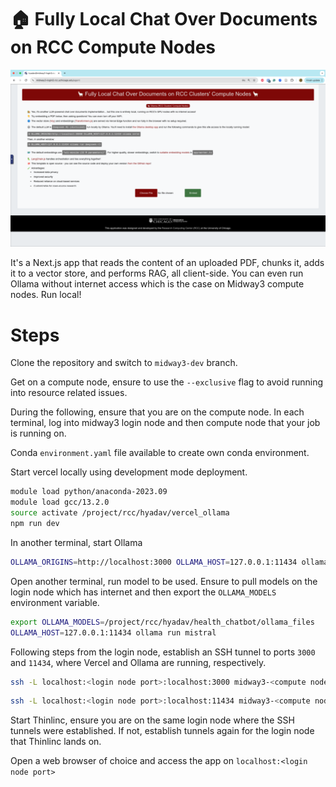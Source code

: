 # 🏠 Fully Local Chat Over Documents on RCC Compute Nodes

![](/public/images/midway3_frontpage.png)

It's a Next.js app that reads the content of an uploaded PDF, chunks it, adds it to a vector store, and
performs RAG, all client-side. You can even run Ollama without internet access which is the case on Midway3 compute nodes. Run local! 

# Steps

Clone the repository and switch to `midway3-dev` branch.

Get on a compute node, ensure to use the `--exclusive` flag to avoid running into resource related issues. 

During the following, ensure that you are on the compute node. In each terminal, log into midway3 login node and then compute node that your job is running on. 

Conda `environment.yaml` file available to create own conda environment.

Start vercel locally using development mode deployment.

```bash
module load python/anaconda-2023.09
module load gcc/13.2.0
source activate /project/rcc/hyadav/vercel_ollama
npm run dev
```

In another terminal, start Ollama

```bash
OLLAMA_ORIGINS=http://localhost:3000 OLLAMA_HOST=127.0.0.1:11434 ollama serve
```

Open another terminal, run model to be used. Ensure to pull models on the login node which has internet and then export the `OLLAMA_MODELS` environment variable. 
```bash
export OLLAMA_MODELS=/project/rcc/hyadav/health_chatbot/ollama_files
OLLAMA_HOST=127.0.0.1:11434 ollama run mistral
```

Following steps from the login node, establish an SSH tunnel to ports `3000` and `11434`, where Vercel and Ollama are running, respectively.

```bash
ssh -L localhost:<login node port>:localhost:3000 midway3-<compute node number>
```

```bash
ssh -L localhost:<login node port>:localhost:11434 midway3-<compute node number>
```

Start Thinlinc, ensure you are on the same login node where the SSH tunnels were established. If not, establish tunnels again for the login node that Thinlinc lands on. 

Open a web browser of choice and access the app on `localhost:<login node port>`


